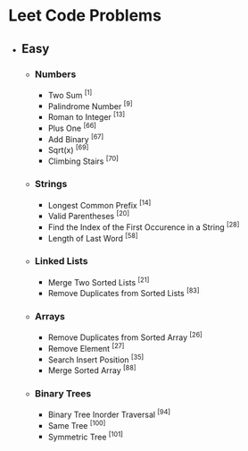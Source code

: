 # Leet Code Problems

- ## Easy ##
  - ### Numbers ###
    - Two Sum <sup>[1]</sup>
    - Palindrome Number <sup>[9]</sup>
    - Roman to Integer <sup>[13]</sup>
    - Plus One <sup>[66]</sup>
    - Add Binary <sup>[67]</sup>
    - Sqrt(x) <sup>[69]</sup>
    - Climbing Stairs <sup>[70]</sup>
  - ### Strings ###
    - Longest Common Prefix <sup>[14]</sup>
    - Valid Parentheses <sup>[20]</sup>
    - Find the Index of the First Occurence in a String <sup>[28]</sup>
    - Length of Last Word <sup>[58]</sup>
  - ### Linked Lists ###
    - Merge Two Sorted Lists <sup>[21]</sup>
    - Remove Duplicates from Sorted Lists <sup>[83]</sup>
  - ### Arrays ###
    - Remove Duplicates from Sorted Array <sup>[26]</sup>
    - Remove Element <sup>[27]</sup>
    - Search Insert Position <sup>[35]</sup>
    - Merge Sorted Array <sup>[88]</sup>
  - ### Binary Trees ###
    - Binary Tree Inorder Traversal <sup>[94]</sup>
    - Same Tree <sup>[100]</sup>
    - Symmetric Tree <sup>[101]</sup>
